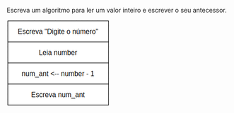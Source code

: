 
Escreva um algoritmo para ler um valor inteiro e escrever o seu antecessor.

![](https://github.com/Yxav/proglogic/blob/apnp/exercicios-1/5/5.png) 
